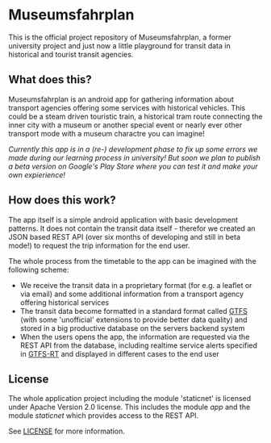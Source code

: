# Museumsfahrplan
This is the official project repository of Museumsfahrplan, a former university project
and just now a little playground for transit data in historical and tourist transit agencies.

## What does this?
Museumsfahrplan is an android app for gathering information about transport agencies
offering some services with historical vehicles. This could be a steam driven touristic
train, a historical tram route connecting the inner city with a museum or another special event
or nearly ever other transport mode with a museum charactre you can imagine!

*Currently this app is in a (re-) development phase to fix up some errors we made during
our learning process in university! But soon we plan to publish a beta version on Google's
Play Store where you can test it and make your own expierience!*

## How does this work?
The app itself is a simple android application with basic development patterns.
It does not contain the transit data itself - therefor we created an JSON 
based REST API (over six months of developing and still in beta mode!) to request
the trip information for the end user.

The whole process from the timetable to the app can be imagined with the following scheme:

* We receive the transit data in a proprietary format (for e.g. a leaflet or via email) and 
some additional information from a transport agency offering historical services
* The transit data become formatted in a standard format called [GTFS](https://developers.google.com/transit/gtfs/) (with some 'unofficial' extensions
to provide better data quality) and stored in a big productive database on the servers
backend system
* When the users opens the app, the information are requested via the REST API from the 
database, including realtime service alerts specified in [GTFS-RT](https://developers.google.com/transit/gtfs-realtime/) and displayed in different
cases to the end user

## License 
The whole application project including the module 'staticnet' is licensed under Apache Version 2.0
license. This includes the module *app* and the module *staticnet* which provides access
to the REST API.

See [LICENSE](LICENSE.md) for more information.

